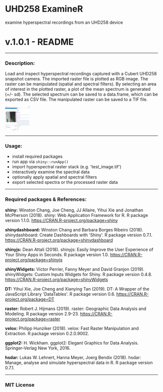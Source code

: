 # UHD258 ExamineR
examine hyperspectral recordings from an UHD258 device

# v.1.0.1 - README

---------------------
### Description:

Load and inspect hyperspectral recordings captured with a 
Cubert UHD258 snapshot camera. The imported raster file is 
plotted as RGB image. The raster can be manipulated
(spatial and spectral filters). By selecting an area of 
interest in the plotted raster, a plot of the mean spectrum
is generated (+/- sd). The selected spectrum can be saved
to a data.frame, which can be exported as CSV file. The
manipulated raster can be saved to a TIF file.

<img src="./sc.png" width="80" height="80">

---------------------
### Usage:

+ install required packages
+ run app via `shiny::runApp()`
+ import hyperspectral raster stack (e.g. 'test_image.tif')
+ interactively examine the spectral data
+ optionally apply spatial and spectral filters
+ export selected spectra or the processed raster data

---------------------
### Required packages & References:

**shiny:**
Winston Chang, Joe Cheng, JJ Allaire, Yihui Xie and Jonathan
 McPherson (2018). shiny: Web Application Framework for R. R
 package version 1.1.0. https://CRAN.R-project.org/package=shiny

**shinydashboard:**
Winston Chang and Barbara Borges Ribeiro (2018). shinydashboard:
 Create Dashboards with 'Shiny'. R package version 0.7.1.
 https://CRAN.R-project.org/package=shinydashboard

**shinyjs:**
Dean Attali (2018). shinyjs: Easily Improve the User Experience
 of Your Shiny Apps in Seconds. R package version 1.0.
 https://CRAN.R-project.org/package=shinyjs

**shinyWidgets:**
Victor Perrier, Fanny Meyer and David Granjon (2019).
 shinyWidgets: Custom Inputs Widgets for Shiny. R package version
 0.4.8. https://CRAN.R-project.org/package=shinyWidgets

**DT:**
Yihui Xie, Joe Cheng and Xianying Tan (2019). DT: A Wrapper of
 the JavaScript Library 'DataTables'. R package version 0.6.
 https://CRAN.R-project.org/package=DT

**raster:**
Robert J. Hijmans (2019). raster: Geographic Data Analysis and
 Modeling. R package version 2.9-23.
 https://CRAN.R-project.org/package=raster

**velox:**
Philipp Hunziker (2018). velox: Fast Raster Manipulation and
 Extraction. R package version 0.2.0.9002.

**ggplot2:**
H. Wickham. ggplot2: Elegant Graphics for Data Analysis.
 Springer-Verlag New York, 2016.

**hsdar:**
Lukas W. Lehnert, Hanna Meyer, Joerg Bendix (2018). hsdar:
 Manage, analyse and simulate hyperspectral data in R. R package
 version 0.7.1.
 
---------------------
### MIT License
